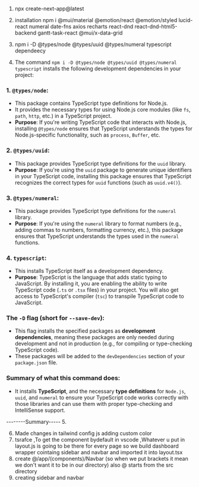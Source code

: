 1. npx create-next-app@latest

2. installation npm i @mui/material @emotion/react @emotion/styled lucid-react numeral date-fns axios recharts react-dnd react-dnd-html5-backend gantt-task-react @mui/x-data-grid
3. npm i -D @types/node @types/uuid @types/numeral typescript dependeecy
4. The command `npm i -D @types/node @types/uuid @types/numeral typescript` installs the following development dependencies in your project:

### 1. **`@types/node`**:

- This package contains TypeScript type definitions for Node.js.
- It provides the necessary types for using Node.js core modules (like `fs`, `path`, `http`, etc.) in a TypeScript project.
- **Purpose**: If you're writing TypeScript code that interacts with Node.js, installing `@types/node` ensures that TypeScript understands the types for Node.js-specific functionality, such as `process`, `Buffer`, etc.

### 2. **`@types/uuid`**:

- This package provides TypeScript type definitions for the `uuid` library.
- **Purpose**: If you're using the `uuid` package to generate unique identifiers in your TypeScript code, installing this package ensures that TypeScript recognizes the correct types for `uuid` functions (such as `uuid.v4()`).

### 3. **`@types/numeral`**:

- This package provides TypeScript type definitions for the `numeral` library.
- **Purpose**: If you're using the `numeral` library to format numbers (e.g., adding commas to numbers, formatting currency, etc.), this package ensures that TypeScript understands the types used in the `numeral` functions.

### 4. **`typescript`**:

- This installs TypeScript itself as a development dependency.
- **Purpose**: TypeScript is the language that adds static typing to JavaScript. By installing it, you are enabling the ability to write TypeScript code (`.ts` or `.tsx` files) in your project. You will also get access to TypeScript's compiler (`tsc`) to transpile TypeScript code to JavaScript.

### The `-D` flag (short for `--save-dev`):

- This flag installs the specified packages as **development dependencies**, meaning these packages are only needed during development and not in production (e.g., for compiling or type-checking TypeScript code).
- These packages will be added to the `devDependencies` section of your `package.json` file.

### Summary of what this command does:

- It installs **TypeScript**, and the necessary **type definitions** for `Node.js`, `uuid`, and `numeral` to ensure your TypeScript code works correctly with those libraries and can use them with proper type-checking and IntelliSense support.

--------Summary----- 5.

6. Made changes in tailwind config js adding custom color
7. tsrafce ,To get the component bydefault in vscode ,Whatever u put in layout.js is going to be there for every page so we build dashboard wrapper cointaing sidebar and navbar and imported it into layout.tsx
8. create @/app/(components)/Navbar (so when we put brackets it mean we don't want it to be in our directory) also @ starts from the src directory
9. creating sidebar and navbar

